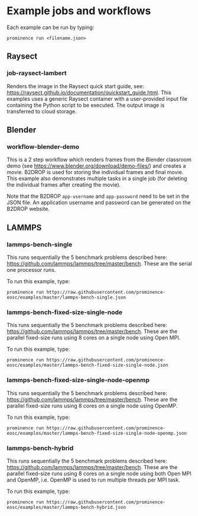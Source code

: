 # Example jobs and workflows
Each example can be run by typing:
```
prominence run <filename.json>
```

## Raysect
### job-raysect-lambert
Renders the image in the Raysect quick start guide, see: https://raysect.github.io/documentation/quickstart_guide.html. This examples uses a generic Raysect container with a user-provided input file containing the Python script to be executed. The output image is transferred to cloud storage.

## Blender
### workflow-blender-demo
This is a 2 step workflow which renders frames from the Blender classroom demo (see https://www.blender.org/download/demo-files/) and creates a movie. B2DROP is used for storing the individual frames and final movie. This example also demonstrates multiple tasks in a single job (for deleting the individual frames after creating the movie).

Note that the B2DROP `app-username` and `app-password` need to be set in the JSON file. An application username and password can be generated on the B2DROP website.

## LAMMPS
### lammps-bench-single
This runs sequentially the 5 benchmark problems described here: https://github.com/lammps/lammps/tree/master/bench. These are the serial one processor runs.

To run this example, type:
```
prominence run https://raw.githubusercontent.com/prominence-eosc/examples/master/lammps-bench-single.json
```

### lammps-bench-fixed-size-single-node
This runs sequentially the 5 benchmark problems described here: https://github.com/lammps/lammps/tree/master/bench. These are the parallel fixed-size runs using 8 cores on a single node using Open MPI.

To run this example, type:
```
prominence run https://raw.githubusercontent.com/prominence-eosc/examples/master/lammps-bench-fixed-size-single-node.json
```

### lammps-bench-fixed-size-single-node-openmp
This runs sequentially the 5 benchmark problems described here: https://github.com/lammps/lammps/tree/master/bench. These are the parallel fixed-size runs using 8 cores on a single node using OpenMP.

To run this example, type:
```
prominence run https://raw.githubusercontent.com/prominence-eosc/examples/master/lammps-bench-fixed-size-single-node-openmp.json
```
### lammps-bench-hybrid
This runs sequentially the 5 benchmark problems described here: https://github.com/lammps/lammps/tree/master/bench. These are the parallel fixed-size runs using 8 cores on a single node using both Open MPI and OpenMP, i.e. OpenMP is used to run multiple threads per MPI task.

To run this example, type:
```
prominence run https://raw.githubusercontent.com/prominence-eosc/examples/master/lammps-bench-hybrid.json
```

